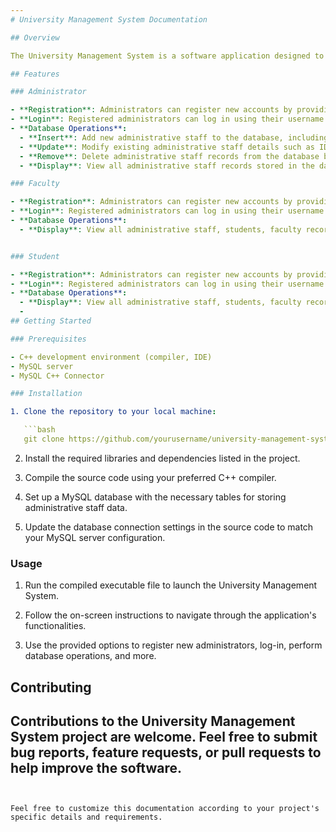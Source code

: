 ```yaml
---
# University Management System Documentation

## Overview

The University Management System is a software application designed to streamline administrative tasks within a university setting. It provides functionalities for administrators, faculty, and students to manage various aspects of university operations such as user registration, login, data management, and more.

## Features

### Administrator

- **Registration**: Administrators can register new accounts by providing a username and password. User credentials are stored securely in a text file.
- **Login**: Registered administrators can log in using their username and password for access to administrative functionalities.
- **Database Operations**:
  - **Insert**: Add new administrative staff to the database, including their ID, name, age, designation, department, and email ID.
  - **Update**: Modify existing administrative staff details such as ID, age, name, designation, department, or email ID.
  - **Remove**: Delete administrative staff records from the database based on their ID and name.
  - **Display**: View all administrative staff records stored in the database.

### Faculty

- **Registration**: Administrators can register new accounts by providing a username and password. User credentials are stored securely in a text file.
- **Login**: Registered administrators can log in using their username and password for access to administrative functionalities.
- **Database Operations**:
  - **Display**: View all administrative staff, students, faculty record and courses stored in the database.


### Student

- **Registration**: Administrators can register new accounts by providing a username and password. User credentials are stored securely in a text file.
- **Login**: Registered administrators can log in using their username and password for access to administrative functionalities.
- **Database Operations**:
  - **Display**: View all administrative staff, students, faculty record and courses stored in the database.
  - 
## Getting Started

### Prerequisites

- C++ development environment (compiler, IDE)
- MySQL server
- MySQL C++ Connector

### Installation

1. Clone the repository to your local machine:

   ```bash
   git clone https://github.com/yourusername/university-management-system.git
   ```

2. Install the required libraries and dependencies listed in the project.

3. Compile the source code using your preferred C++ compiler.

4. Set up a MySQL database with the necessary tables for storing administrative staff data.

5. Update the database connection settings in the source code to match your MySQL server configuration.

### Usage

1. Run the compiled executable file to launch the University Management System.

2. Follow the on-screen instructions to navigate through the application's functionalities.

3. Use the provided options to register new administrators, log-in, perform database operations, and more.

## Contributing

Contributions to the University Management System project are welcome. Feel free to submit bug reports, feature requests, or pull requests to help improve the software.
---
```


Feel free to customize this documentation according to your project's specific details and requirements.

